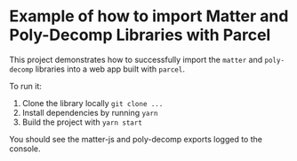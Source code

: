# Example of how to import Matter and Poly-Decomp Libraries with Parcel

This project demonstrates how to successfully import the `matter` and `poly-decomp` libraries into a web app built with `parcel`.

To run it:
1. Clone the library locally `git clone ...`
2. Install dependencies by running `yarn`
3. Build the project with `yarn start`

You should see the matter-js and poly-decomp exports logged to the console.